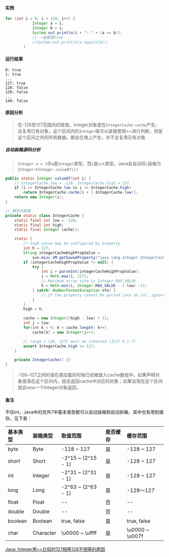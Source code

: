 #### 实例

```java
for (int i = 0; i < 150; i++) {
            Integer a = i;
            Integer b = i;
            System.out.println(i + ": " + (a == b));
            // 一直都是true
            //System.out.println(a.equals(b));
        }
```

#### 运行结果

```
0: true
1: true
...
127: true
128: false
129: false
...
149: false
```



#### 原因分析

> 在-128至127范围内的赋值，Integer对象是在`IntegerCache.cache`产生，会复用已有对象，这个区间内的`Integer`值可以直接使用==进行判断，但是这个区间之外的所有数据，都会在堆上产生，并不会复用已有对象



##### 自动装箱源码分析

> `Integer a = i`中`a`是`Integer`类型，而`i`是`int`类型。Java会自动将`i`装箱为`Integer`->`Integer.valueOf(i)`

```java
public static Integer valueOf(int i) {
    // IntegerCache.low = -128  IntegerCache.high = 127
    if (i >= IntegerCache.low && i <= IntegerCache.high)
        return IntegerCache.cache[i + (-IntegerCache.low)];
    return new Integer(i);
}
```



```java
// 静态内部类
private static class IntegerCache {
    static final int low = -128;
    static final int high;
    static final Integer cache[];

    static {
        // high value may be configured by property
        int h = 127;
        String integerCacheHighPropValue =
            sun.misc.VM.getSavedProperty("java.lang.Integer.IntegerCache.high");
        if (integerCacheHighPropValue != null) {
            try {
                int i = parseInt(integerCacheHighPropValue);
                i = Math.max(i, 127);
                // Maximum array size is Integer.MAX_VALUE
                h = Math.min(i, Integer.MAX_VALUE - (-low) -1);
            } catch( NumberFormatException nfe) {
                // If the property cannot be parsed into an int, ignore it.
            }
        }
        high = h;

        cache = new Integer[(high - low) + 1];
        int j = low;
        for(int k = 0; k < cache.length; k++)
            cache[k] = new Integer(j++);

        // range [-128, 127] must be interned (JLS7 5.1.7)
        assert IntegerCache.high >= 127;
    }

    private IntegerCache() {}
}
```



> -128~127之间的值在类加载的时候已经被放入cache数组中。如果声明对象值落在这个区间内，就会返回cache中对应的对象；如果没落在这个区间就会new一个Integer对象返回。



#### 备注

不仅int，Java中的另外7中基本类型都可以自动装箱和自动拆箱，其中也有用到缓存。见下表：

| 基本类型 | 装箱类型  | 取值范围           | 是否缓存 | 缓存范围        |
| :------- | :-------- | :----------------- | :------- | :-------------- |
| byte     | Byte      | -128 ~ 127         | 是       | -128 ~ 127      |
| short    | Short     | -2^15 ~ (2^15 - 1) | 是       | -128 ~ 127      |
| int      | Integer   | -2^31 ~ (2^31 - 1) | 是       | -128 ~ 127      |
| long     | Long      | -2^63 ~ (2^63 - 1) | 是       | -128～127       |
| float    | Float     | --                 | 否       | --              |
| double   | Double    | --                 | 否       | --              |
| boolean  | Boolean   | true, false        | 是       | true, false     |
| char     | Character | \u0000 ~ \uffff    | 是       | \u0000 ~ \u007f |

[Java: Integer用==比较时127相等128不相等的原因](https://www.polarxiong.com/archives/Java-Integer用-比较时127相等128不相等的原因.html)